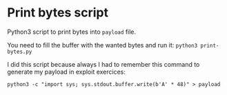 # Print bytes script

Python3 script to print bytes into `payload` file.

You need to fill the buffer with the wanted bytes and run it:
`python3 print-bytes.py`

I did this script because always I had to remember this command
to generate my payload in exploit exercices:

`python3 -c "import sys; sys.stdout.buffer.write(b'A' * 48)" > payload`

